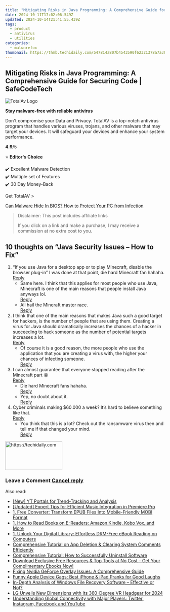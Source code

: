 ```yaml
---
title: "Mitigating Risks in Java Programming: A Comprehensive Guide for Securing Code | SafeCodeTech"
date: 2024-10-11T17:02:06.549Z
updated: 2024-10-14T21:41:55.439Z
tags:
  - product
  - antivirus
  - utilities
categories:
  - malwarefox
thumbnail: https://thmb.techidaily.com/547814a807b4543590f62321378a7a383eefe4ae6434dfc2add6edc999f55579.jpg
---
```


## Mitigating Risks in Java Programming: A Comprehensive Guide for Securing Code | SafeCodeTech

![TotalAv Logo](https://www.malwarefox.com/wp-content/uploads/2024/02/totalav-svg.webp "totalav-svg")

**Stay malware-free with reliable antivirus**

Don't compromise your Data and Privacy. TotalAV is a top-notch antivirus program that handles various viruses, trojans, and other malware that may target your devices. It will safeguard your devices and enhance your system performance.

**4.9**/5

⭐ **Editor's Choice**

✔️ Excellent Malware Detection  
✔️ Multiple set of Features  
✔️ 30 Day Money-Back

[](https://tools.techidaily.com/malwarefox/products/) Get TotalAV > 

[Can Malware Hide In BIOS? How to Protect Your PC from Infection](https://tools.techidaily.com/malwarefox/products/)

>  Disclaimer: This post includes affiliate links
>
>  If you click on a link and make a purchase, I may receive a commission at no extra cost to you.
>

## 10 thoughts on “Java Security Issues – How to Fix”

1. “If you use Java for a desktop app or to play Minecraft, disable the browser plug-in” I was done at that point, die hard Minecraft fan hahaha.  
[Reply](https://tools.techidaily.com/malwarefox/products/)  
   * Same here. I think that this applies for most people who use Java, Minecraft is one of the main reasons that people install Java anyways lol.  
   [Reply](https://tools.techidaily.com/malwarefox/products/)  
   * All hail the Mineraft master race.  
   [Reply](https://tools.techidaily.com/malwarefox/products/)
2. I think that one of the main reasons that makes Java such a good target for hackers, is the number of people that are using them. Creating a virus for Java should dramatically increases the chances of a hacker in succeeding to hack someone as the number of potential targets increases a lot.  
[Reply](https://tools.techidaily.com/malwarefox/products/)  
   * Of course it is a good reason, the more people who use the application that you are creating a virus with, the higher your chances of infecting someone.  
   [Reply](https://tools.techidaily.com/malwarefox/products/)
3. I can almost guarantee that everyone stopped reading after the Minecraft part 😛  
[Reply](https://tools.techidaily.com/malwarefox/products/)  
   * Die hard Minecraft fans hahaha.  
   [Reply](https://tools.techidaily.com/malwarefox/products/)  
   * Yep, no doubt about it.  
   [Reply](https://tools.techidaily.com/malwarefox/products/)
4. Cyber criminals making $60.000 a week? It’s hard to believe something like that.  
[Reply](https://tools.techidaily.com/malwarefox/products/)  
   * You think that this is a lot? Check out the ransomware virus then and tell me if that changed your mind.  
   [Reply](https://tools.techidaily.com/malwarefox/products/)

<!-- affiliate ads begin -->
<a href="https://aligracehair.sjv.io/c/5597632/2135353/19272" target="_top" id="2135353">
  <img src="//a.impactradius-go.com/display-ad/19272-2135353" border="0" alt="https://techidaily.com" width="180" height="90"/>
</a>
<img height="0" width="0" src="https://aligracehair.sjv.io/i/5597632/2135353/19272" style="position:absolute;visibility:hidden;" border="0" />
<!-- affiliate ads end -->

### Leave a Comment [Cancel reply](https://tools.techidaily.com/malwarefox/products/)

<ins class="adsbygoogle"
     style="display:block"
     data-ad-format="autorelaxed"
     data-ad-client="ca-pub-7571918770474297"
     data-ad-slot="1223367746"></ins>

<ins class="adsbygoogle"
     style="display:block"
     data-ad-client="ca-pub-7571918770474297"
     data-ad-slot="8358498916"
     data-ad-format="auto"
     data-full-width-responsive="true"></ins>

<span class="atpl-alsoreadstyle">Also read:</span>
<div><ul>
<li><a href="https://youtube-web.techidaily.com/t-portals-for-trend-tracking-and-analysis/"><u>[New] YT Portals for Trend-Tracking and Analysis</u></a></li>
<li><a href="https://fox-hovers.techidaily.com/updated-expert-tips-for-efficient-music-integration-in-premiere-pro/"><u>[Updated] Expert Tips for Efficient Music Integration in Premiere Pro</u></a></li>
<li><a href="https://solve-luxury.techidaily.com/1-free-converter-transform-epub-files-into-mobile-friendly-mobi-format/"><u>1. Free Converter: Transform EPUB Files Into Mobile-Friendly MOBI Format</u></a></li>
<li><a href="https://solve-luxury.techidaily.com/1-how-to-read-books-on-e-readers-amazon-kindle-kobo-vox-and-more/"><u>1. How to Read Books on E-Readers: Amazon Kindle, Kobo Vox, and More</u></a></li>
<li><a href="https://solve-luxury.techidaily.com/1-unlock-your-digital-library-effortless-drm-free-ebook-reading-on-computers/"><u>1. Unlock Your Digital Library: Effortless DRM-Free eBook Reading on Computers</u></a></li>
<li><a href="https://solve-luxury.techidaily.com/comprehensive-tutorial-on-app-deletion-and-clearing-system-comments-efficiently/"><u>Comprehensive Tutorial on App Deletion & Clearing System Comments Efficiently</u></a></li>
<li><a href="https://solve-luxury.techidaily.com/comprehensive-tutorial-how-to-successfully-uninstall-software/"><u>Comprehensive Tutorial: How to Successfully Uninstall Software</u></a></li>
<li><a href="https://solve-luxury.techidaily.com/download-exclusive-free-resources-and-top-tools-at-no-cost-get-your-complimentary-ebooks-now/"><u>Download Exclusive Free Resources & Top Tools at No Cost – Get Your Complimentary Ebooks Now!</u></a></li>
<li><a href="https://win-solutions.techidaily.com/fixing-nvidia-geforce-overlay-issues-a-comprehensive-guide/"><u>Fixing Nvidia GeForce Overlay Issues: A Comprehensive Guide</u></a></li>
<li><a href="https://tech-recovery.techidaily.com/funny-apple-device-gags-best-iphone-and-ipad-pranks-for-good-laughs/"><u>Funny Apple Device Gags: Best iPhone & iPad Pranks for Good Laughs</u></a></li>
<li><a href="https://fox-zaraz.techidaily.com/in-depth-analysis-of-windows-file-recovery-software-effective-or-not/"><u>In-Depth Analysis of Windows File Recovery Software – Effective or Not?</u></a></li>
<li><a href="https://extra-approaches.techidaily.com/lg-unveils-new-dimensions-with-its-360-degree-vr-headgear-for-2024/"><u>LG Unveils New Dimensions with Its 360-Degree VR Headgear for 2024</u></a></li>
<li><a href="https://win-forum.techidaily.com/understanding-global-connectivity-with-major-players-twitter-instagram-facebook-and-youtube/"><u>Understanding Global Connectivity with Major Players: Twitter, Instagram, Facebook and YouTube</u></a></li>
</ul></div>

